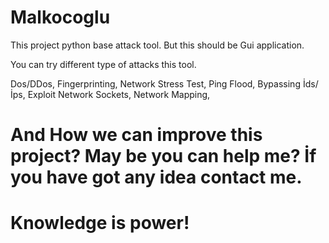 # Malkocoglu
This project python base attack tool. But this should be Gui application. 

You can try different type of attacks this tool.

Dos/DDos,
Fingerprinting,
Network Stress Test,
Ping Flood,
Bypassing İds/İps,
Exploit Network Sockets,
Network Mapping, 



# And How we can improve this project? May be you can help me? İf you have got any idea contact me. 

# Knowledge is power!
